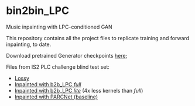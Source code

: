 # bin2bin_LPC
Music inpainting with LPC-conditioned GAN

This repository contains all the project files to replicate training and forward inpainting, to date. <br>

Download pretrained Generator checkpoints [here](https://mega.nz/folder/7MJ2TC5C#Bf0ewaRbRy5ouX5pN9KrpA);

Files from IS2 PLC challenge blind test set:
* [Lossy](https://mega.nz/folder/3chn3ayb#wNM4ultfikuymRKem-RPIw)
* [Inpainted with b2b_LPC _full_](https://mega.nz/folder/Sc4STaZS#K9Z2gfswMqkQXlpgzljfqw)
* [Inpainted with b2b_LPC _lite_](https://mega.nz/folder/SApmULgQ#Z5ZlNTiIIOsESu816VGG0g) (4x less kernels than _full_)
* [Inpainted with PARCNet (baseline)](https://mega.nz/folder/PZARxYiY#yAbU7ICQefNjazOj31cSeQ)
